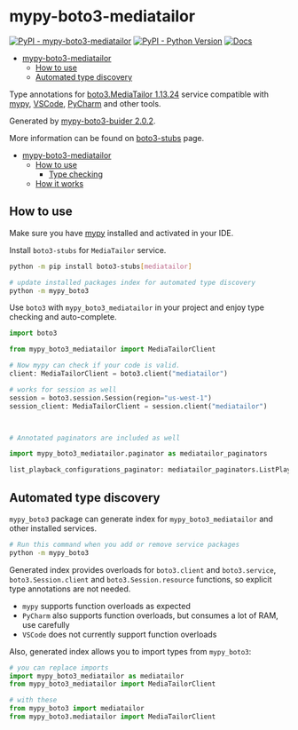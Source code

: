 # mypy-boto3-mediatailor

[![PyPI - mypy-boto3-mediatailor](https://img.shields.io/pypi/v/mypy-boto3-mediatailor.svg?color=blue)](https://pypi.org/project/mypy-boto3-mediatailor)
[![PyPI - Python Version](https://img.shields.io/pypi/pyversions/mypy-boto3-mediatailor.svg?color=blue)](https://pypi.org/project/mypy-boto3-mediatailor)
[![Docs](https://img.shields.io/readthedocs/mypy-boto3-builder.svg?color=blue)](https://mypy-boto3-builder.readthedocs.io/)

- [mypy-boto3-mediatailor](#mypy-boto3-mediatailor)
  - [How to use](#how-to-use)
  - [Automated type discovery](#automated-type-discovery)


Type annotations for
[boto3.MediaTailor 1.13.24](https://boto3.amazonaws.com/v1/documentation/api/1.13.24/reference/services/mediatailor.html#MediaTailor) service
compatible with [mypy](https://github.com/python/mypy), [VSCode](https://code.visualstudio.com/),
[PyCharm](https://www.jetbrains.com/pycharm/) and other tools.

Generated by [mypy-boto3-buider 2.0.2](https://github.com/vemel/mypy_boto3_builder).

More information can be found on [boto3-stubs](https://pypi.org/project/boto3-stubs/) page.

- [mypy-boto3-mediatailor](#mypy-boto3-mediatailor)
  - [How to use](#how-to-use)
    - [Type checking](#type-checking)
  - [How it works](#how-it-works)

## How to use

Make sure you have [mypy](https://github.com/python/mypy) installed and activated in your IDE.

Install `boto3-stubs` for `MediaTailor` service.

```bash
python -m pip install boto3-stubs[mediatailor]

# update installed packages index for automated type discovery
python -m mypy_boto3
```

Use `boto3` with `mypy_boto3_mediatailor` in your project and enjoy type checking and auto-complete.

```python
import boto3

from mypy_boto3_mediatailor import MediaTailorClient

# Now mypy can check if your code is valid.
client: MediaTailorClient = boto3.client("mediatailor")

# works for session as well
session = boto3.session.Session(region="us-west-1")
session_client: MediaTailorClient = session.client("mediatailor")



# Annotated paginators are included as well

import mypy_boto3_mediatailor.paginator as mediatailor_paginators

list_playback_configurations_paginator: mediatailor_paginators.ListPlaybackConfigurationsPaginator = client.get_paginator("list_playback_configurations")
```

## Automated type discovery

`mypy_boto3` package can generate index for `mypy_boto3_mediatailor` and other installed services.

```bash
# Run this command when you add or remove service packages
python -m mypy_boto3
```

Generated index provides overloads for `boto3.client` and `boto3.service`,
`boto3.Session.client` and `boto3.Session.resource` functions,
so explicit type annotations are not needed.

- `mypy` supports function overloads as expected
- `PyCharm` also supports function overloads, but consumes a lot of RAM, use carefully
- `VSCode` does not currently support function overloads

Also, generated index allows you to import types from `mypy_boto3`:

```python
# you can replace imports
import mypy_boto3_mediatailor as mediatailor
from mypy_boto3_mediatailor import MediaTailorClient

# with these
from mypy_boto3 import mediatailor
from mypy_boto3.mediatailor import MediaTailorClient
```
